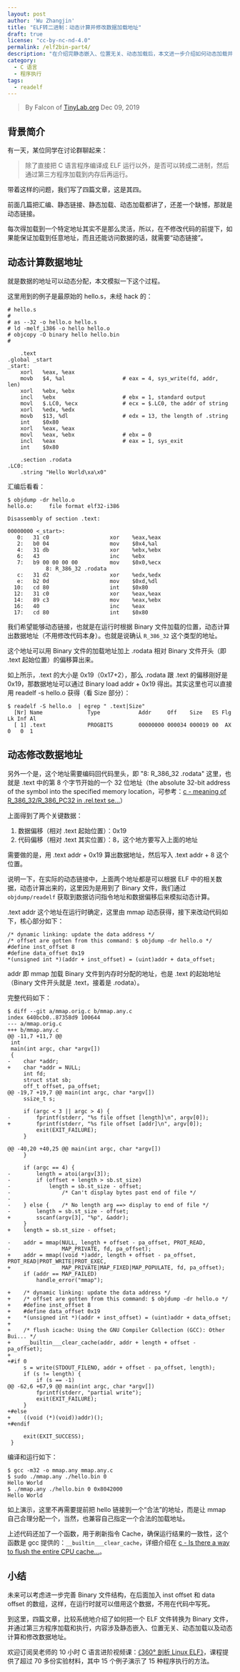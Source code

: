 ```yaml
---
layout: post
author: 'Wu Zhangjin'
title: "ELF转二进制：动态计算并修改数据加载地址"
draft: true
license: "cc-by-nc-nd-4.0"
permalink: /elf2bin-part4/
description: "在介绍完静态嵌入、位置无关、动态加载后，本文进一步介绍如何动态加载并动态计算数据加载地址"
category:
  - C 语言
  - 程序执行
tags:
  - readelf
---
```


> By Falcon of [TinyLab.org][1]
> Dec 09, 2019

## 背景简介

有一天，某位同学在讨论群聊起来：

> 除了直接把 C 语言程序编译成 ELF 运行以外，是否可以转成二进制，然后通过第三方程序加载到内存后再运行。

带着这样的问题，我们写了四篇文章，这是其四。

前面几篇把汇编、静态链接、静态加载、动态加载都讲了，还差一个缺憾，那就是动态链接。

每次得加载到一个特定地址其实不是那么灵活，所以，在不修改代码的前提下，如果能保证加载到任意地址，而且还能访问数据的话，就需要“动态链接”。

## 动态计算数据地址

就是数据的地址可以动态分配，本文模拟一下这个过程。

这里用到的例子是最原始的 hello.s，未经 hack 的：

    # hello.s
    #
    # as --32 -o hello.o hello.s
    # ld -melf_i386 -o hello hello.o
    # objcopy -O binary hello hello.bin
    #

        .text
    .global _start
    _start:
        xorl   %eax, %eax
        movb   $4, %al                  # eax = 4, sys_write(fd, addr, len)
        xorl   %ebx, %ebx
        incl   %ebx                     # ebx = 1, standard output
        movl   $.LC0, %ecx              # ecx = $.LC0, the addr of string
        xorl   %edx, %edx
        movb   $13, %dl                 # edx = 13, the length of .string
        int    $0x80
        xorl   %eax, %eax
        movl   %eax, %ebx               # ebx = 0
        incl   %eax                     # eax = 1, sys_exit
        int    $0x80

        .section .rodata
    .LC0:
        .string "Hello World\xa\x0"

汇编后看看：

    $ objdump -dr hello.o
    hello.o:     file format elf32-i386

    Disassembly of section .text:

    00000000 <_start>:
       0:	31 c0                	xor    %eax,%eax
       2:	b0 04                	mov    $0x4,%al
       4:	31 db                	xor    %ebx,%ebx
       6:	43                   	inc    %ebx
       7:	b9 00 00 00 00       	mov    $0x0,%ecx
    			8: R_386_32	.rodata
       c:	31 d2                	xor    %edx,%edx
       e:	b2 0d                	mov    $0xd,%dl
      10:	cd 80                	int    $0x80
      12:	31 c0                	xor    %eax,%eax
      14:	89 c3                	mov    %eax,%ebx
      16:	40                   	inc    %eax
      17:	cd 80                	int    $0x80

我们希望能够动态链接，也就是在运行时根据 Binary 文件加载的位置，动态计算出数据地址（不用修改代码本身）。也就是说确认 `R_386_32` 这个类型的地址。

这个地址可以用 Binary 文件的加载地址加上 .rodata 相对 Binary 文件开头（即 .text 起始位置）的偏移算出来。

如上所示，.text 的大小是 0x19（0x17+2），那么 .rodata 跟 .text 的偏移刚好是 0x19，那数据地址可以通过 Binary load addr + 0x19 得出。其实这里也可以直接用 readelf -s hello.o 获得（看 Size 部分）：

    $ readelf -S hello.o  | egrep " .text|Size"
      [Nr] Name              Type            Addr     Off    Size   ES Flg Lk Inf Al
      [ 1] .text             PROGBITS        00000000 000034 000019 00  AX  0   0  1

## 动态修改数据地址

另外一个是，这个地址需要编码回代码里头，即 "8: R_386_32 .rodata" 这里，也就是 .text 中的第 8 个字节开始的一个 32 位地址（the absolute 32-bit address of the symbol into the specified memory location，可参考：[c - meaning of R_386_32/R_386_PC32 in .rel.text se...](https://stackoverflow.com/questions/12412064/meaning-of-r-386-32-r-386-pc32-in-rel-text-section-of-elf)）

上面得到了两个关键数据：

1. 数据偏移（相对 .text 起始位置）：0x19
2. 代码偏移（相对 .text 其实位置）：8，这个地方要写入上面的地址

需要做的是，用 .text addr + 0x19 算出数据地址，然后写入 .text addr + 8 这个位置。

说明一下，在实际的动态链接中，上面两个地址都是可以根据 ELF 中的相关数据，动态计算出来的，这里因为是用到了 Binary 文件，我们通过 `objdump/readelf` 获取到数据访问指令地址和数据偏移后来模拟动态计算。

.text addr 这个地址在运行时确定，这里由 mmap 动态获得，接下来改动代码如下，核心部分如下：

    /* dynamic linking: update the data address */
    /* offset are gotten from this command: $ objdump -dr hello.o */
    #define inst_offset 8
    #define data_offset 0x19
    *(unsigned int *)(addr + inst_offset) = (uint)addr + data_offset;

addr 即 mmap 加载 Binary 文件到内存时分配的地址，也是 .text 的起始地址（Binary 文件开头就是 .text，接着是 .rodata）。

完整代码如下：

    $ diff --git a/mmap.orig.c b/mmap.any.c
    index 640bcb0..87358d9 100644
    --- a/mmap.orig.c
    +++ b/mmap.any.c
    @@ -11,7 +11,7 @@
     int
     main(int argc, char *argv[])
     {
    -    char *addr;
    +    char *addr = NULL;
         int fd;
         struct stat sb;
         off_t offset, pa_offset;
    @@ -19,7 +19,7 @@ main(int argc, char *argv[])
         ssize_t s;

         if (argc < 3 || argc > 4) {
    -        fprintf(stderr, "%s file offset [length]\n", argv[0]);
    +        fprintf(stderr, "%s file offset [addr]\n", argv[0]);
             exit(EXIT_FAILURE);
         }

    @@ -40,20 +40,25 @@ main(int argc, char *argv[])
         }

         if (argc == 4) {
    -        length = atoi(argv[3]);
    -        if (offset + length > sb.st_size)
    -            length = sb.st_size - offset;
    -                /* Can't display bytes past end of file */
    -
    -    } else {    /* No length arg ==> display to end of file */
    -        length = sb.st_size - offset;
    +        sscanf(argv[3], "%p", &addr);
         }
    +    length = sb.st_size - offset;

    -    addr = mmap(NULL, length + offset - pa_offset, PROT_READ,
    -                MAP_PRIVATE, fd, pa_offset);
    +    addr = mmap((void *)addr, length + offset - pa_offset, PROT_READ|PROT_WRITE|PROT_EXEC,
    +                MAP_PRIVATE|MAP_FIXED|MAP_POPULATE, fd, pa_offset);
         if (addr == MAP_FAILED)
             handle_error("mmap");

    +    /* dynamic linking: update the data address */
    +    /* offset are gotten from this command: $ objdump -dr hello.o */
    +    #define inst_offset 8
    +    #define data_offset 0x19
    +    *(unsigned int *)(addr + inst_offset) = (uint)addr + data_offset;
    +
    +    /* flush icache: Using the GNU Compiler Collection (GCC): Other Bui... */
    +    __builtin___clear_cache(addr, addr + length + offset - pa_offset);
    +
    +#if 0
         s = write(STDOUT_FILENO, addr + offset - pa_offset, length);
         if (s != length) {
             if (s == -1)
    @@ -62,6 +67,9 @@ main(int argc, char *argv[])
             fprintf(stderr, "partial write");
             exit(EXIT_FAILURE);
         }
    +#else
    +    ((void (*)(void))addr)();
    +#endif

         exit(EXIT_SUCCESS);
     }

编译和运行如下：

    $ gcc -m32 -o mmap.any mmap.any.c
    $ sudo ./mmap.any ./hello.bin 0
    Hello World
    $ ./mmap.any ./hello.bin 0 0x8042000
    Hello World

如上演示，这里不再需要提前把 hello 链接到一个“合法”的地址，而是让 mmap 自己合理分配一个，当然，也兼容自己指定一个合法的加载地址。

上述代码还加了一个函数，用于刷新指令 Cache，确保运行结果的一致性，这个函数是 gcc 提供的：`__builtin___clear_cache`，详细介绍在 [c - Is there a way to flush the entire CPU cache...](https://stackoverflow.com/questions/48527189/is-there-a-way-to-flush-the-entire-cpu-cache-related-to-a-program)。

## 小结

未来可以考虑进一步完善 Binary 文件结构，在后面加入 inst offset 和 data offset 的数组，这样，在运行时就可以借用这个数据，不用在代码中写死。

到这里，四篇文章，比较系统地介绍了如何把一个 ELF 文件转换为 Binary 文件，并通过第三方程序加载和执行，内容涉及静态嵌入、位置无关、动态加载以及动态计算和修改数据地址。

欢迎订阅吴老师的 10 小时 C 语言进阶视频课：[《360° 剖析 Linux ELF》](https://w.url.cn/s/AMcKZ3a)，课程提供了超过 70 多份实验材料，其中 15 个例子演示了 15 种程序执行的方法。

[1]: http://tinylab.org
